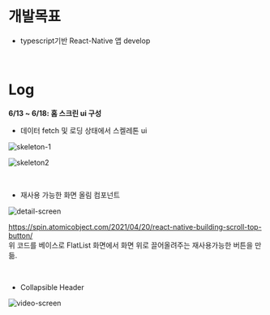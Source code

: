 # 개발목표

- typescript기반 React-Native 앱 develop

<br>

# Log

**6/13 ~ 6/18: 홈 스크린 ui 구성**

- 데이터 fetch 및 로딩 상태에서 스켈레톤 ui

![skeleton-1](https://github.com/wontae99/nextjs-movie-project/assets/109476712/004bc2e2-ea40-4d23-ad73-c1edf20839a6)

![skeleton2](https://github.com/wontae99/nextjs-movie-project/assets/109476712/1a0707ce-9689-4b00-823d-96f6bf24b142)

<br>

- 재사용 가능한 화면 올림 컴포넌트

![detail-screen](https://github.com/wontae99/nextjs-movie-project/assets/109476712/349eb61e-d6a7-40cc-a54c-f7f3f0fa29a7)

https://spin.atomicobject.com/2021/04/20/react-native-building-scroll-top-button/ <br>
위 코드를 베이스로 FlatList 화면에서 화면 위로 끌어올려주는 재사용가능한 버튼을 만듦.

<br>

- Collapsible Header

![video-screen](https://github.com/wontae99/nextjs-movie-project/assets/109476712/12c97a36-5a40-42e7-a82a-e7751df98109)

<br>
